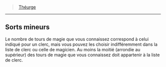 ﻿---
!GenericItem
Id: cleric_theurgist_hd.md#sorts-mineurs
ParentLink: cleric_theurgist_hd.md#théurge
Name: Sorts mineurs
ParentName: Théurge
NameLevel: 2
Attributes: {}
---
> [Théurge](hd_cleric_theurgist.md)

---

## Sorts mineurs

Le nombre de tours de magie que vous connaissez correspond à celui indiqué pour un clerc, mais vous pouvez les choisir indifféremment dans la liste de clerc ou celle de magicien. Au moins la moitié (arrondie au supérieur) des tours de magie que vous connaissez doit appartenir à la liste de clerc.

